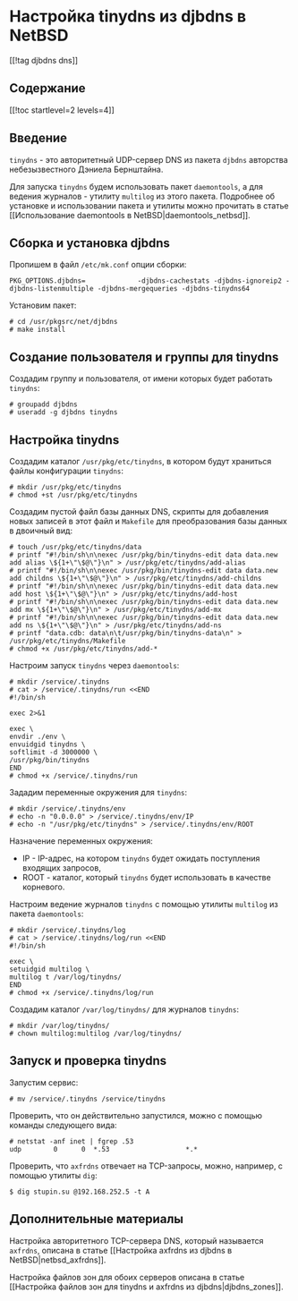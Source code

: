 Настройка tinydns из djbdns в NetBSD
====================================

[[!tag djbdns dns]]

Содержание
----------

[[!toc startlevel=2 levels=4]]

Введение
--------

`tinydns` - это авторитетный UDP-сервер DNS из пакета `djbdns` авторства небезызвестного Дэниела Бернштайна.

Для запуска `tinydns` будем использовать пакет `daemontools`, а для ведения журналов - утилиту `multilog` из этого пакета. Подробнее об установке и использовании пакета и утилиты можно прочитать в статье [[Использование daemontools в NetBSD|daemontools_netbsd]].

Сборка и установка djbdns
-------------------------

Пропишем в файл `/etc/mk.conf` опции сборки:

    PKG_OPTIONS.djbdns=             -djbdns-cachestats -djbdns-ignoreip2 -djbdns-listenmultiple -djbdns-mergequeries -djbdns-tinydns64

Установим пакет:

    # cd /usr/pkgsrc/net/djbdns
    # make install

Создание пользователя и группы для tinydns
------------------------------------------

Создадим группу и пользователя, от имени которых будет работать `tinydns`:

    # groupadd djbdns
    # useradd -g djbdns tinydns

Настройка tinydns
-----------------

Создадим каталог `/usr/pkg/etc/tinydns`, в котором будут храниться файлы конфигурации `tinydns`:

    # mkdir /usr/pkg/etc/tinydns
    # chmod +st /usr/pkg/etc/tinydns

Создадим пустой файл базы данных DNS, скрипты для добавления новых записей в этот файл и `Makefile` для преобразования базы данных в двоичный вид:

    # touch /usr/pkg/etc/tinydns/data
    # printf "#!/bin/sh\n\nexec /usr/pkg/bin/tinydns-edit data data.new add alias \${1+\"\$@\"}\n" > /usr/pkg/etc/tinydns/add-alias
    # printf "#!/bin/sh\n\nexec /usr/pkg/bin/tinydns-edit data data.new add childns \${1+\"\$@\"}\n" > /usr/pkg/etc/tinydns/add-childns
    # printf "#!/bin/sh\n\nexec /usr/pkg/bin/tinydns-edit data data.new add host \${1+\"\$@\"}\n" > /usr/pkg/etc/tinydns/add-host
    # printf "#!/bin/sh\n\nexec /usr/pkg/bin/tinydns-edit data data.new add mx \${1+\"\$@\"}\n" > /usr/pkg/etc/tinydns/add-mx
    # printf "#!/bin/sh\n\nexec /usr/pkg/bin/tinydns-edit data data.new add ns \${1+\"\$@\"}\n" > /usr/pkg/etc/tinydns/add-ns
    # printf "data.cdb: data\n\t/usr/pkg/bin/tinydns-data\n" > /usr/pkg/etc/tinydns/Makefile
    # chmod +x /usr/pkg/etc/tinydns/add-*

Настроим запуск `tinydns` через `daemontools`:

    # mkdir /service/.tinydns
    # cat > /service/.tinydns/run <<END
    #!/bin/sh
    
    exec 2>&1
    
    exec \
    envdir ./env \
    envuidgid tinydns \
    softlimit -d 3000000 \
    /usr/pkg/bin/tinydns
    END
    # chmod +x /service/.tinydns/run

Зададим переменные окружения для `tinydns`:

    # mkdir /service/.tinydns/env
    # echo -n "0.0.0.0" > /service/.tinydns/env/IP
    # echo -n "/usr/pkg/etc/tinydns" > /service/.tinydns/env/ROOT

Назначение переменных окружения:

* IP - IP-адрес, на котором `tinydns` будет ожидать поступления входящих запросов,
* ROOT - каталог, который `tinydns` будет использовать в качестве корневого.

Настроим ведение журналов `tinydns` с помощью утилиты `multilog` из пакета `daemontools`:

    # mkdir /service/.tinydns/log
    # cat > /service/.tinydns/log/run <<END
    #!/bin/sh
    
    exec \
    setuidgid multilog \
    multilog t /var/log/tinydns/
    END
    # chmod +x /service/.tinydns/log/run

Создадим каталог `/var/log/tinydns/` для журналов `tinydns`:

    # mkdir /var/log/tinydns/
    # chown multilog:multilog /var/log/tinydns/

Запуск и проверка tinydns
-------------------------

Запустим сервис:

    # mv /service/.tinydns /service/tinydns

Проверить, что он действительно запустился, можно с помощью команды следующего вида:

    # netstat -anf inet | fgrep .53
    udp        0      0  *.53                   *.*     

Проверить, что `axfrdns` отвечает на TCP-запросы, можно, например, с помощью утилиты `dig`:

    $ dig stupin.su @192.168.252.5 -t A

Дополнительные материалы
------------------------

Настройка авторитетного TCP-сервера DNS, который называется `axfrdns`, описана в статье [[Настройка axfrdns из djbdns в NetBSD|netbsd_axfrdns]].

Настройка файлов зон для обоих серверов описана в статье [[Настройка файлов зон для tinydns и axfrdns из djbdns|djbdns_zones]].
